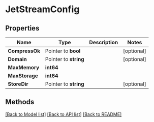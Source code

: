 # JetStreamConfig

## Properties

Name | Type | Description | Notes
------------ | ------------- | ------------- | -------------
**CompressOk** | Pointer to **bool** |  | [optional] 
**Domain** | Pointer to **string** |  | [optional] 
**MaxMemory** | **int64** |  | 
**MaxStorage** | **int64** |  | 
**StoreDir** | Pointer to **string** |  | [optional] 

## Methods


[[Back to Model list]](../README.md#documentation-for-models) [[Back to API list]](../README.md#documentation-for-api-endpoints) [[Back to README]](../README.md)


